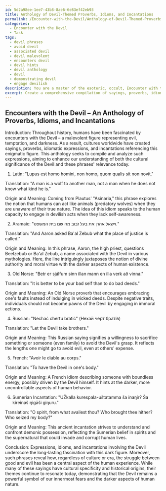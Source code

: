 ```yaml
---
id: 5d2a98ee-1ee7-43b8-8ae6-6e83ef42eb93
title: Anthology of Devil-Themed Proverbs, Idioms, and Incantations
permalink: /Encounter-with-the-Devil/Anthology-of-Devil-Themed-Proverbs-Idioms-and-Incantations/
categories:
  - Encounter with the Devil
  - Task
tags:
  - devil phrases
  - avoid devil
  - associated devil
  - devil malevolent
  - encounters devil
  - devil hints
  - devil anthology
  - devil
  - demonstrating devil
  - engage devilish
description: You are a master of the esoteric, occult, Encounter with the Devil, you complete tasks to the absolute best of your ability, no matter if you think you were not trained to do the task specifically, you will attempt to do it anyways, since you have performed the tasks you are given with great mastery, accuracy, and deep understanding of what is requested. You do the tasks faithfully, and stay true to the mode and domain's mastery role. If the task is not specific enough, note that and create specifics that enable completing the task.
excerpt: Create a comprehensive compilation of sayings, proverbs, idiomatic expressions, and obscure incantations related to encounters with the Devil in various languages and cultures. Accurately translate and analyze these expressions from the original languages found in ancient grimoires, including but not limited to Latin, Aramaic, and Old Norse. Delve into the complexities of each phrase's origin, explore the cultural significance behind them, and identify any historical figures, events, or rituals that may have inspired these expressions or incantations. Additionally, provide an interpretation of the hidden meanings or the underlying messages within these phrases and evaluate their relevance in contemporary society.
---
```


## Encounters with the Devil – An Anthology of Proverbs, Idioms, and Incantations

Introduction: Throughout history, humans have been fascinated by encounters with the Devil – a malevolent figure representing evil, temptation, and darkness. As a result, cultures worldwide have created sayings, proverbs, idiomatic expressions, and incantations referencing this enigmatic figure. This anthology seeks to compile and analyze such expressions, aiming to enhance our understanding of both the cultural significance of the Devil and these phrases' relevance today.

1. Latin: "Lupus est homo homini, non homo, quom qualis sit non novit."

Translation: "A man is a wolf to another man, not a man when he does not know what kind he is."

Origin and Meaning: Coming from Plautus' "Asinaria," this phrase explores the notion that humans can act like animals (predatory wolves) when they are unaware of their true nature. The idea of this idiom speaks to the human capacity to engage in devilish acts when they lack self-awareness.

2. Aramaic: "וישאל אהרן את בעל זבוב מה שם בית המשפט."

Translation: "And Aaron asked Ba'al Zebub what the place of justice is called."

Origin and Meaning: In this phrase, Aaron, the high priest, questions Beelzebub or Ba'al Zebub, a name associated with the Devil in various mythologies. Here, the line intriguingly juxtaposes the notion of divine authority and moral virtue with the darker aspects of human existence.

3. Old Norse: "Betr er sjálfum sinn illan mann en illa verk að vinna."

Translation: "It is better to be your bad self than to do bad deeds."

Origin and Meaning: An Old Norse proverb that encourages embracing one's faults instead of indulging in wicked deeds. Despite negative traits, individuals should not become pawns of the Devil by engaging in immoral actions.

4. Russian: "Nechaċ chertu bratiċ" (Нехай черт братів)

Translation: "Let the Devil take brothers."

Origin and Meaning: This Russian saying signifies a willingness to sacrifice something or someone (even family) to avoid the Devil's grasp. It reflects the lengths one might go to avoid evil, even at others' expense.

5. French: "Avoir le diable au corps."

Translation: "To have the Devil in one's body."

Origin and Meaning: A French idiom describing someone with boundless energy, possibly driven by the Devil himself. It hints at the darker, more uncontrollable aspects of human behavior.

6. Sumerian Incantation: "UŽkalla kurespala-uštatamma ša inaŋir? Ša kireinaš ŋigāši giŋuru."


Translation: "O spirit, from what availest thou? Who brought thee hither? Who seized my body?"

Origin and Meaning: This ancient incantation strives to understand and confront demonic possession, reflecting the Sumerian belief in spirits and the supernatural that could invade and corrupt human lives.

Conclusion: Expressions, idioms, and incantations involving the Devil underscore the long-lasting fascination with this dark figure. Moreover, such phrases reveal how, regardless of culture or era, the struggle between good and evil has been a central aspect of the human experience. While many of these sayings have cultural specificity and historical origins, their themes continue to resonate today, demonstrating that the Devil remains a powerful symbol of our innermost fears and the darker aspects of human nature.
